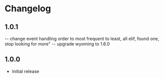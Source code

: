 # Changelog

## 1.0.1

-- change event handling order to most frequent to least, all elif, found one, stop looking for more"
-- upgrade wyoming to 1.6.0


## 1.0.0

- Initial release

